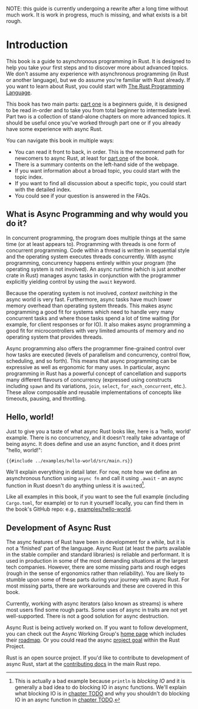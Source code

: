 NOTE: this guide is currently undergoing a rewrite after a long time without much work. It is work in progress, much is missing, and what exists is a bit rough.

# Introduction

This book is a guide to asynchronous programming in Rust. It is designed to help you take your first steps and to discover more about advanced topics. We don't assume any experience with asynchronous programming (in Rust or another language), but we do assume you're familiar with Rust already. If you want to learn about Rust, you could start with [The Rust Programming Language](https://doc.rust-lang.org/stable/book/).

This book has two main parts: [part one](part-guide/intro.md) is a beginners guide, it is designed to be read in-order and to take you from total beginner to intermediate level. Part two is a collection of stand-alone chapters on more advanced topics. It should be useful once you've worked through part one or if you already have some experience with async Rust.

You can navigate this book in multiple ways:

* You can read it front to back, in order. This is the recommend path for newcomers to async Rust, at least for [part one](part-guide/intro.md) of the book.
* There is a summary contents on the left-hand side of the webpage.
* If you want information about a broad topic, you could start with the topic index.
* If you want to find all discussion about a specific topic, you could start with the detailed index.
* You could see if your question is answered in the FAQs.


## What is Async Programming and why would you do it?

In concurrent programming, the program does multiple things at the same time (or at least appears to). Programming with threads is one form of concurrent programming. Code within a thread is written in sequential style and the operating system executes threads concurrently. With async programming, concurrency happens entirely within your program (the operating system is not involved). An async runtime (which is just another crate in Rust) manages async tasks in conjunction with the programmer explicitly yielding control by using the `await` keyword.

Because the operating system is not involved, *context switching* in the async world is very fast. Furthermore, async tasks have much lower memory overhead than operating system threads. This makes async programming a good fit for systems which need to handle very many concurrent tasks and where those tasks spend a lot of time waiting (for example, for client responses or for IO). It also makes async programming a good fit for microcontrollers with very limited amounts of memory and no operating system that provides threads.

Async programming also offers the programmer fine-grained control over how tasks are executed (levels of parallelism and concurrency, control flow, scheduling, and so forth). This means that async programming can be expressive as well as ergonomic for many uses. In particular, async programming in Rust has a powerful concept of cancellation and supports many different flavours of concurrency (expressed using constructs including `spawn` and its variations, `join`, `select`, `for_each_concurrent`, etc.). These allow composable and reusable implementations of concepts like timeouts, pausing, and throttling.


## Hello, world!

Just to give you a taste of what async Rust looks like, here is a 'hello, world' example. There is no concurrency, and it doesn't really take advantage of being async. It does define and use an async function, and it does print "hello, world!":

```rust,edition2021
{{#include ../examples/hello-world/src/main.rs}}
```

We'll explain everything in detail later. For now, note how we define an asynchronous function using `async fn` and call it using `.await` - an async function in Rust doesn't do anything unless it is `await`ed[^blocking].

Like all examples in this book, if you want to see the full example (including `Cargo.toml`, for example) or to run it yourself locally, you can find them in the book's GitHub repo: e.g., [examples/hello-world](https://github.com/rust-lang/async-book/tree/master/examples/hello-world).


## Development of Async Rust

The async features of Rust have been in development for a while, but it is not a 'finished' part of the language. Async Rust (at least the parts available in the stable compiler and standard libraries) is reliable and performant. It is used in production in some of the most demanding situations at the largest tech companies. However, there are some missing parts and rough edges (rough in the sense of ergonomics rather than reliability). You are likely to stumble upon some of these parts during your journey with async Rust. For most missing parts, there are workarounds and these are covered in this book.

Currently, working with async iterators (also known as streams) is where most users find some rough parts. Some uses of async in traits are not yet well-supported. There is not a good solution for async destruction.

Async Rust is being actively worked on. If you want to follow development, you can check out the Async Working Group's [home page](https://rust-lang.github.io/wg-async/meetings.html) which includes their [roadmap](https://rust-lang.github.io/wg-async/vision/roadmap.html). Or you could read the async [project goal](https://github.com/rust-lang/rust-project-goals/issues/105) within the Rust Project.

Rust is an open source project. If you'd like to contribute to development of async Rust, start at the [contributing docs](https://github.com/rust-lang/rust/blob/master/CONTRIBUTING.md) in the main Rust repo.


[^blocking]: This is actually a bad example because `println` is *blocking IO* and it is generally a bad idea to do blocking IO in async functions. We'll explain what blocking IO is in [chapter TODO]() and why you shouldn't do blocking IO in an async function in [chapter TODO]().
